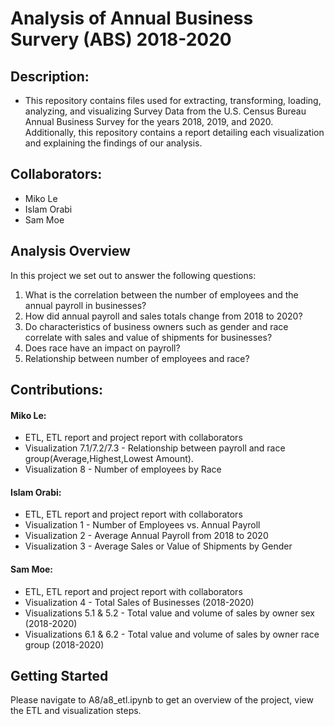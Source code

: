# Analysis of Annual Business Survery (ABS) 2018-2020

## Description:
- This repository contains files used for extracting, transforming, loading, analyzing, and visualizing Survey Data from the U.S. Census Bureau Annual Business Survey for the years 2018, 2019, and 2020. Additionally, this repository contains a report detailing each visualization and explaining the findings of our analysis.

## Collaborators:
- Miko Le
- Islam Orabi
- Sam Moe

## Analysis Overview
In this project we set out to answer the following questions:
1. What is the correlation between the number of employees and the annual payroll in businesses?
2. How did annual payroll and sales totals change from 2018 to 2020? 
3. Do characteristics of business owners such as gender and race correlate with sales and value of shipments for businesses? 
4. Does race have an impact on payroll?
5. Relationship between number of employees and race?


## Contributions:

#### Miko Le:
- ETL, ETL report and project report with collaborators
- Visualization 7.1/7.2/7.3 - Relationship between payroll and race group(Average,Highest,Lowest Amount).
- Visualization 8 - Number of employees by Race

  
#### Islam Orabi:
- ETL, ETL report and project report with collaborators
- Visualization 1 - Number of Employees vs. Annual Payroll
- Visualization 2 - Average Annual Payroll from 2018 to 2020
- Visualization 3 - Average Sales or Value of Shipments by Gender

#### Sam Moe:
- ETL, ETL report and project report with collaborators
- Visualization 4 - Total Sales of Businesses (2018-2020)
- Visualizations 5.1 & 5.2 - Total value and volume of sales by owner sex (2018-2020)
- Visualizations 6.1 & 6.2 - Total value and volume of sales by owner race group (2018-2020)
  
## Getting Started
  Please navigate to A8/a8_etl.ipynb to get an overview of the project, view the ETL and visualization steps.
  


